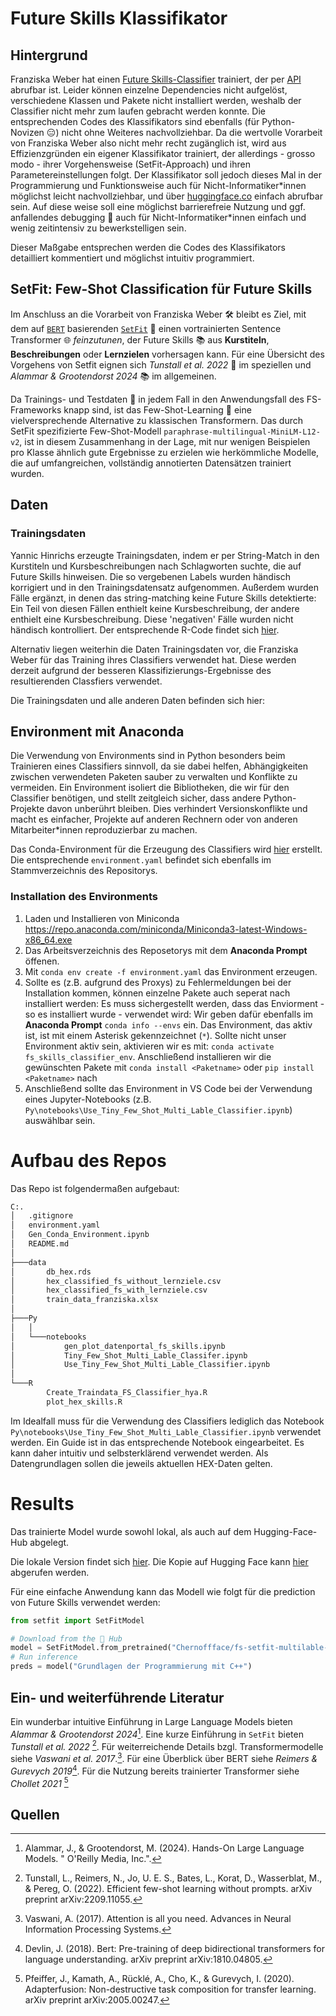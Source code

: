 # Future Skills Klassifikator

## Hintergrund

Franziska Weber hat einen [Future Skills-Classifier](http://srv-data01:30080/hex/future_skill_classification) trainiert, der per [API](http://srv-data01:30080/hex/future_skill_classifier_api) abrufbar ist. Leider können einzelne Dependencies nicht aufgelöst, verschiedene Klassen und Pakete nicht installiert werden, weshalb der Classifier nicht mehr zum laufen gebracht werden konnte. Die entsprechenden Codes des Klassifikators sind ebenfalls (für Python-Novizen 😑) nicht ohne Weiteres nachvollziehbar. Da die wertvolle Vorarbeit von Franziska Weber also nicht mehr recht zugänglich ist, wird aus Effizienzgründen ein eigener Klassifikator trainiert, der allerdings - grosso modo - ihrer Vorgehensweise (SetFit-Approach) und ihren Parametereinstellungen folgt. Der Klassifikator soll jedoch dieses Mal in der Programmierung und Funktionsweise auch für Nicht-Informatiker\*innen  möglichst leicht nachvollziehbar, und über [huggingface.co](https://huggingface.co/) einfach abrufbar sein. Auf diese weise soll eine möglichst barrierefreie Nutzung und ggf. anfallendes debugging 🤯 auch für Nicht-Informatiker\*innen einfach und wenig zeitintensiv zu bewerkstelligen sein.

Dieser Maßgabe entsprechen werden die Codes des Klassifikators detailliert kommentiert und möglichst intuitiv programmiert.

##  SetFit: Few-Shot Classification für Future Skills

Im Anschluss an die Vorarbeit von Franziska Weber 🛠️ bleibt es Ziel, mit dem auf [`BERT`](https://medium.com/@shaikhrayyan123/a-comprehensive-guide-to-understanding-bert-from-beginners-to-advanced-2379699e2b51) basierenden [`SetFit`](https://huggingface.co/blog/setfit) 🤖 einen vortrainierten Sentence Transformer 🌐 *feinzutunen*, der Future Skills 📚 aus **Kurstiteln**, **Beschreibungen** oder **Lernzielen** vorhersagen kann. Für eine Übersicht des Vorgehens von Setfit eignen sich *Tunstall et al. 2022* 📖 im speziellen und *Alammar & Grootendorst 2024* 📚 im allgemeinen.

Da Trainings- und Testdaten 🧪 in jedem Fall in den Anwendungsfall des FS-Frameworks knapp sind, ist das Few-Shot-Learning 🌟 eine vielversprechende Alternative zu klassischen Transformern. Das durch SetFit spezifizierte Few-Shot-Modell `paraphrase-multilingual-MiniLM-L12-v2`, ist in diesem Zusammenhang in der Lage, mit nur wenigen Beispielen pro Klasse ähnlich gute Ergebnisse zu erzielen wie herkömmliche Modelle, die auf umfangreichen, vollständig annotierten Datensätzen trainiert wurden.

## Daten

### Trainingsdaten

Yannic Hinrichs erzeugte Trainingsdaten, indem er per String-Match in den Kurstiteln und Kursbeschreibungen nach Schlagworten suchte, die auf Future Skills hinweisen. Die so vergebenen Labels wurden händisch korrigiert und in den Trainingsdatensatz aufgenommen. Außerdem wurden Fälle ergänzt, in denen das string-matching keine Future Skills detektierte: Ein Teil von diesen Fällen enthielt keine Kursbeschreibung, der andere enthielt eine Kursbeschreibung. Diese 'negativen' Fälle wurden
nicht händisch kontrolliert. Der entsprechende R-Code findet sich [hier](R/Create_Traindata_FS_Classifier_hya.R).

Alternativ liegen weiterhin die Daten Trainingsdaten vor, die Franziska Weber für das Training ihres Classifiers verwendet hat. Diese werden derzeit aufgrund der besseren Klassifizierungs-Ergebnisse des resultierenden Classfiers verwendet.

Die Trainingsdaten und alle anderen Daten befinden sich hier:


## Environment mit Anaconda

Die Verwendung von Environments sind in Python besonders beim Trainieren eines Classifiers sinnvoll, da sie dabei helfen, Abhängigkeiten zwischen verwendeten Paketen sauber zu verwalten und Konflikte zu vermeiden. Ein Environment isoliert die Bibliotheken, die wir für den Classifier benötigen, und stellt zeitgleich sicher, dass andere Python-Projekte davon unberührt bleiben. Dies verhindert Versionskonflikte und macht es einfacher, Projekte auf anderen Rechnern oder von anderen Mitarbeiter\*innen reproduzierbar zu machen.

Das Conda-Environment für die Erzeugung des Classifiers wird [hier](Gen_Conda_Environment.ipynb) erstellt. Die entsprechende `environment.yaml` befindet sich ebenfalls im Stammverzeichnis des Repositorys.

### Installation des Environments
 
1. Laden und Installieren von Miniconda https://repo.anaconda.com/miniconda/Miniconda3-latest-Windows-x86_64.exe
2. Das Arbeitsverzeichnis des Reposetorys mit dem **Anaconda Prompt** öffenen.
3. Mit `conda env create -f environment.yaml` das Environment erzeugen.
4. Sollte es (z.B. aufgrund des Proxys) zu Fehlermeldungen bei der Installation kommen, können einzelne Pakete auch seperat nach installiert werden: Es muss sichergestellt werden, dass das Enviorment - so es installiert wurde - verwendet wird: Wir geben dafür ebenfalls im  **Anaconda Prompt** `conda info --envs` ein. Das Environment, das aktiv ist, ist mit einem Asterisk gekennzeichnet (`*`). Sollte nicht unser Environment aktiv sein, aktivieren wir es mit: `conda activate fs_skills_classifier_env`. Anschließend installieren wir die gewünschten Pakete mit `conda install <Paketname>` oder `pip install <Paketname>` nach
5. Anschließend sollte das Environment in VS Code bei der Verwendung eines Jupyter-Notebooks (z.B. `Py\notebooks\Use_Tiny_Few_Shot_Multi_Lable_Classifier.ipynb`) auswählbar sein.

# Aufbau des Repos

Das Repo ist folgendermaßen aufgebaut:

```bash
C:.
│   .gitignore
│   environment.yaml
│   Gen_Conda_Environment.ipynb
│   README.md
│
├───data
│       db_hex.rds
│       hex_classified_fs_without_lernziele.csv
│       hex_classified_fs_with_lernziele.csv
│       train_data_franziska.xlsx
│
├───Py
│   │
│   └───notebooks
│           gen_plot_datenportal_fs_skills.ipynb
│           Tiny_Few_Shot_Multi_Lable_Classifer.ipynb
│           Use_Tiny_Few_Shot_Multi_Lable_Classifier.ipynb
│
└───R
        Create_Traindata_FS_Classifier_hya.R
        plot_hex_skills.R
```

Im Idealfall muss für die Verwendung des Classifiers lediglich das Notebook `Py\notebooks\Use_Tiny_Few_Shot_Multi_Lable_Classifier.ipynb` verwendet werden. Ein Guide ist in das entsprechende Notebook eingearbeitet. Es kann daher intuitiv und selbsterklärend verwendet werden. Als Datengrundlagen sollen die jeweils aktuellen HEX-Daten gelten.

# Results

Das trainierte Model wurde sowohl lokal, als auch auf dem Hugging-Face-Hub abgelegt. 

Die lokale Version findet sich [hier](). Die Kopie auf Hugging Face kann [hier](https://huggingface.co/Chernoffface/fs-setfit-model) abgerufen werden. 

Für eine einfache Anwendung kann das Modell wie folgt für die prediction von Future Skills verwendet werden:

```python
from setfit import SetFitModel

# Download from the 🤗 Hub
model = SetFitModel.from_pretrained("Chernoffface/fs-setfit-multilable-model")
# Run inference
preds = model("Grundlagen der Programmierung mit C++")
```

## Ein- und weiterführende Literatur

Ein wunderbar intuitive Einführung in Large Language Models bieten *Alammar & Grootendorst 2024*[^6]. Eine kurze Einführung in `SetFit` bieten *Tunstall et al. 2022* [^2]. Für weiterreichende Details bzgl. Transformermodelle siehe *Vaswani et al. 2017*.[^3]. Für eine Überblick über BERT siehe *Reimers & Gurevych 2019*[^4]. Für die Nutzung bereits trainierter Transformer siehe *Chollet 2021* [^5]

## Quellen

[^1]: Figueroa, R.L., Zeng-Treitler, Q., Kandula, S. et al. (2012). Predicting sample size required for classification performance. BMC Med Inform Decis Mak 12, 8 (2012). https://doi.org/10.1186/1472-6947-12-8
[^2]: Tunstall, L., Reimers, N., Jo, U. E. S., Bates, L., Korat, D., Wasserblat, M., & Pereg, O. (2022). Efficient few-shot learning without prompts. arXiv preprint arXiv:2209.11055.
[^3]: Vaswani, A. (2017). Attention is all you need. Advances in Neural Information Processing Systems.
[^4]: Devlin, J. (2018). Bert: Pre-training of deep bidirectional transformers for language understanding. arXiv preprint arXiv:1810.04805.
[^5]: Pfeiffer, J., Kamath, A., Rücklé, A., Cho, K., & Gurevych, I. (2020). Adapterfusion: Non-destructive task composition for transfer learning. arXiv preprint arXiv:2005.00247.
[^6]: Alammar, J., & Grootendorst, M. (2024). Hands-On Large Language Models. " O'Reilly Media, Inc.".
